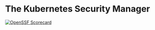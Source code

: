 # The Kubernetes Security Manager

[![OpenSSF Scorecard](https://api.securityscorecards.dev/projects/github.com/danielpacak/kube-security-manager/badge)](https://api.securityscorecards.dev/projects/github.com/danielpacak/kube-security-manager)
